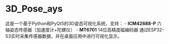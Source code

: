 # 3D_Pose_ays
这是一个基于Python和PyQt5的3D姿态可视化系统，支持： - **ICM42688-P** 六轴姿态传感器（加速度计+陀螺仪） - **MT6701** 14位高精度磁编码器 通过ESP32-S3实时采集传感器数据，并在桌面应用中进行可视化显示。
